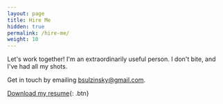 ```yaml
---
layout: page
title: Hire Me
hidden: true
permalink: /hire-me/
weight: 10
---
```


Let's work together! I'm an extraordinarily useful person. I don't bite, and I've had all my shots.

Get in touch by emailing [bsulzinsky@gmail.com](mailto:bsulzinsky@gmail.com).

[Download my resume](<../assets/me/Ben Sulzinsky - Resume.pdf>){: .btn}